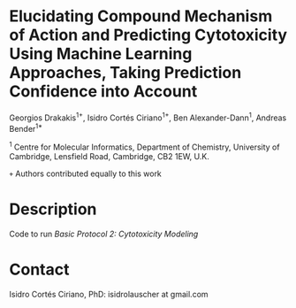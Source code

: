 # Elucidating Compound Mechanism of Action and Predicting Cytotoxicity Using Machine Learning Approaches, Taking Prediction Confidence into Account

Georgios Drakakis<sup>1+</sup>, Isidro Cortés Ciriano<sup>1+</sup>, Ben Alexander-Dann<sup>1</sup>, Andreas Bender<sup>1*</sup> 

<sup>1</sup> Centre for Molecular Informatics, Department of Chemistry, University of Cambridge, Lensfield Road, Cambridge, CB2 1EW, U.K.

`+` Authors contributed equally to this work

# Description
Code to run _Basic Protocol 2: Cytotoxicity Modeling_

# Contact
Isidro Cortés Ciriano, PhD: isidrolauscher at gmail.com

